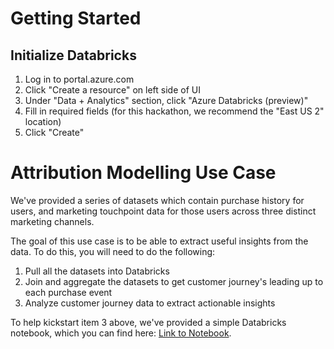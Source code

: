 
# Getting Started

## Initialize Databricks

1. Log in to portal.azure.com
2. Click "Create a resource" on left side of UI
3. Under "Data + Analytics" section, click "Azure Databricks (preview)"
4. Fill in required fields (for this hackathon, we recommend the "East US 2" location)
5. Click "Create"



# Attribution Modelling Use Case

We've provided a series of datasets which contain purchase history for users, and marketing touchpoint data for those users across three distinct marketing channels.

The goal of this use case is to be able to extract useful insights from the data.  To do this, you will need to do the following:

1. Pull all the datasets into Databricks
2. Join and aggregate the datasets to get customer journey's leading up to each purchase event
3. Analyze customer journey data to extract actionable insights

To help kickstart item 3 above, we've provided a simple Databricks notebook, which you can find here: [Link to Notebook](https://raw.githubusercontent.com/BlueprintConsulting/dbhackathon/master/notebooks/Attribution%20Modelling.py).
